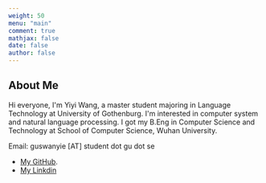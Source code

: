 ```yaml
---
weight: 50
menu: "main"
comment: true
mathjax: false
date: false
author: false
---
```

## About Me
Hi everyone, I'm Yiyi Wang, a master student majoring in Language Technology at University of Gothenburg. I'm interested in computer system and natural language processing. I got my B.Eng in Computer Science and Technology at School of Computer Science, Wuhan University. 

Email: guswanyie [AT] student dot gu dot se
* [My GitHub](https://github.com/Braveoneone).
* [My Linkdin](https://www.linkedin.com/in/yiyi-wang-0551b7179/)